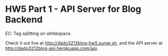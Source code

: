 # HW5 Part 1 - API Server for Blog Backend

EC: Tag splitting on whitespace.

Check it out live at http://dado3212blog-hw5.surge.sh, and the API server at http://dado3212blog-api.herokuapp.com/api.